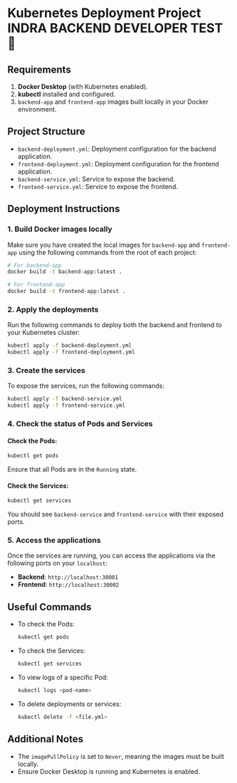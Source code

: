 
# Kubernetes Deployment Project INDRA BACKEND DEVELOPER TEST 🚀

## Requirements

1. **Docker Desktop** (with Kubernetes enabled).
2. **kubectl** installed and configured.
3. `backend-app` and `frontend-app` images built locally in your Docker environment.

## Project Structure

- `backend-deployment.yml`: Deployment configuration for the backend application.
- `frontend-deployment.yml`: Deployment configuration for the frontend application.
- `backend-service.yml`: Service to expose the backend.
- `frontend-service.yml`: Service to expose the frontend.

## Deployment Instructions

### 1. Build Docker images locally

Make sure you have created the local images for `backend-app` and `frontend-app` using the following commands from the root of each project:

```bash
# For backend-app
docker build -t backend-app:latest .

# For frontend-app
docker build -t frontend-app:latest .
```

### 2. Apply the deployments

Run the following commands to deploy both the backend and frontend to your Kubernetes cluster:

```bash
kubectl apply -f backend-deployment.yml
kubectl apply -f frontend-deployment.yml
```

### 3. Create the services

To expose the services, run the following commands:

```bash
kubectl apply -f backend-service.yml
kubectl apply -f frontend-service.yml
```

### 4. Check the status of Pods and Services

#### Check the Pods:

```bash
kubectl get pods
```

Ensure that all Pods are in the `Running` state.

#### Check the Services:

```bash
kubectl get services
```

You should see `backend-service` and `frontend-service` with their exposed ports.

### 5. Access the applications

Once the services are running, you can access the applications via the following ports on your `localhost`:

- **Backend**: `http://localhost:30001`
- **Frontend**: `http://localhost:30002`

## Useful Commands

- To check the Pods:
  ```bash
  kubectl get pods
  ```

- To check the Services:
  ```bash
  kubectl get services
  ```

- To view logs of a specific Pod:
  ```bash
  kubectl logs <pod-name>
  ```

- To delete deployments or services:
  ```bash
  kubectl delete -f <file.yml>
  ```

## Additional Notes

- The `imagePullPolicy` is set to `Never`, meaning the images must be built locally.
- Ensure Docker Desktop is running and Kubernetes is enabled.